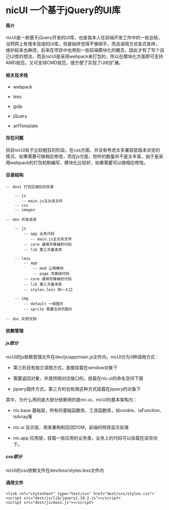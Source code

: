 # nicUI 一个基于jQuery的UI库 #

#### 简介

nicUI是一款基于jQuery开发的UI库，也是我本人在前端开发工作中的一些总结，当然网上有很多现成的UI库，但是始终觉得不够顺手，而且调用方式各式各样，维护起来也麻烦，后来在项目中也用到一些前端模块化的概念，因此才有了写个自己UI库的想法，而且nicUI是采用webpack来打包的，所以在模块化方面即可支持AMD规范，又可支持CMD规范，很方便了实现了UI的扩展。

#### 相关技术栈

- webpack

- less

- gulp

- jQuery

- artTemplate

#### 存在问题

目前nicUI处于比较粗狂的阶段，在css方面，并没有考虑太多兼容低版本浏览的情况，如果需要可做相应修改，而在js方面，控件的数量并不是太丰富，由于是采用webpack的打包机制编写，模块化比较好，如果需要可以做相应修改。

#### 目录结构
	
    -- dest 打包压缩后的目录
 
        -- js
           -- main.js主业务文件
        -- css
        -- images
 
    -- dev 开发目录
 
        -- js
            -- app 业务代码
               -- main.js主业务文件
            -- core 通用可移植的代码
            -- lib 第三方基本库
 
        -- less
            -- app
                -- mod 公用模块
                -- page 页面级代码
            -- core 通用可移植的代码
            -- lib 第三方基本库
            -- styles.less 统一入口
 
        -- img
            -- default 一般图片
            -- sprite 需要合并的图片
	
	-- doc 实例文档

#### 依赖管理

##### js部分

nicUI的js依赖管理文件在dev/js/app/main.js文件内，nicUI分为3种调用方式：

- 第三的且有独立调用方式，直接挂载在window对象下

- 需要返回对象，并提供相对应接口的，挂载在nic.ui的命名空间下面

- jquery插件方式，第三方的也有用这种方式挂载在jquery的对象下

其中，为什么用的是大部分依赖用的是nic.ui，nicUI的基本架构为：

- nic.base 基础层，所有的基础函数库、工具函数库，如cookie、isFunction、isArray等

- nic.ui 显示层，用来重构和回流DOM，前端的特效显示处理

- nic.app 应用层，挂载一些应用的业务类，业务上的代码可以挂载在该空间下。

##### css部分

nicUI的css依赖文件在dev/less/styles.less文件内

#### 调用文件

    <link rel="stylesheet" type="text/css" href="dest/css/styles.css">
    <script src="dest/js/lib/jquery1.10.2.js"></script>
    <script src="dest/js/main.js"></script>
